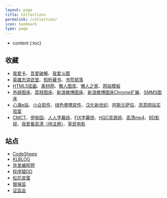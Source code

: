 ```yaml
---
layout: page
title: Collections
permalink: /collection/
icon: bookmark
type: page
---
```


* content
{:toc}


## 收藏

* [我爱卡](https://bbs.51credit.com)、[吾爱破解](https://www.52pojie.cn)、[我爱斗图](https://www.52doutu.cn)
* [英雄志讲武堂](http://www.jiang-wu-tang.com/JWTphpBBS/index.php)、[知轩藏书](http://www.zxcs.me)、[书荒部落](http://noveless.com)
* [HTML5炫画](http://www.html5tricks.com)、[素材网](http://www.xwcms.net)、[懒人图库](http://www.lanrentuku.com)、[懒人之家](http://www.lanrenzhijia.com)、[网站模板](http://www.mycodes.net/153)
* [外链图床](https://www.ssdax.com/tool/pic/)、[荔枝图床](https://i.nizdm.com)、[新浪微博图床](http://weibo.com/minipublish)、[新浪微博图床Chrome扩展](https://github.com/Suxiaogang/WeiboPicBed)、[SMMS图床](https://sm.ms)
* [心海e站](https://hrtsea.com)、[小众软件](http://www.appinn.com)、[绿色便携软件](https://www.portablesoft.org)、[汉化新世纪](http://www.hanzify.org)、[阿斯兰萨拉](https://www.ssdax.com)、[恶意网站实验室](http://www.mwsl.org.cn)
* [CMCT](https://cmct.tv/?fromuid=72191)、[伊甸园](http://bbs.sfile2012.com)、[人人字幕组](http://www.zimuzu.tv)、[FIX字幕侠](http://www.zimuxia.cn)、[HQC资源组](https://www.gscq.me)、[高清mp4](http://www.mp4ba.com)、[BD影视](https://www.bd-film.cc)、[我爱看高清（待注册）](https://www.52khd.cn)、[草民电影](https://www.cmdy5.com)


## 站点

* [CodeSheep](http://www.codesheep.cn)
* [KLBLOG](http://www.kailing.pub)
* [并发编程网](http://ifeve.com)
* [程序猿DD](http://blog.didispace.com)
* [松花皮蛋](http://www.liangsonghua.me)
* [银保监](http://www.cbirc.gov.cn)
* [证监会](http://www.csrc.gov.cn)
